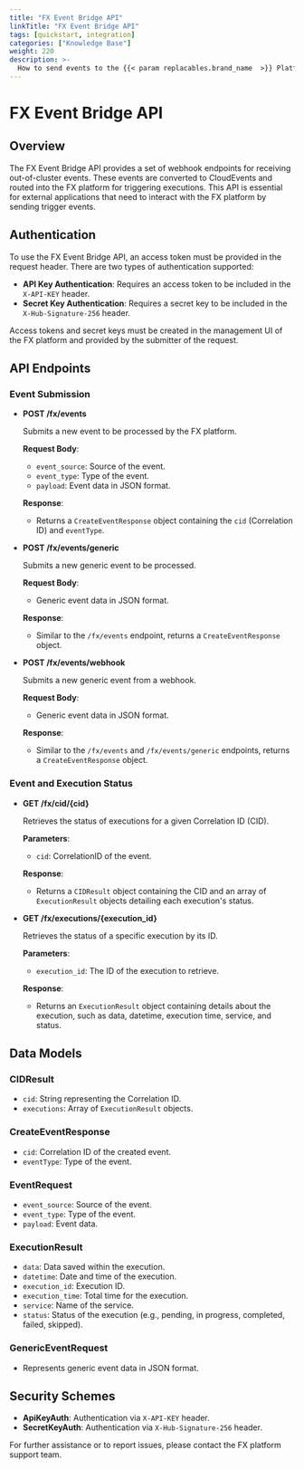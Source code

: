 ```yaml
---
title: "FX Event Bridge API"
linkTitle: "FX Event Bridge API"
tags: [quickstart, integration]
categories: ["Knowledge Base"]
weight: 220
description: >-
  How to send events to the {{< param replacables.brand_name  >}} Platform using the FX Event Bridge API
---
```


# FX Event Bridge API 

## Overview

The FX Event Bridge API provides a set of webhook endpoints for receiving out-of-cluster events. These events are converted to CloudEvents and routed into the FX platform for triggering executions. This API is essential for external applications that need to interact with the FX platform by sending trigger events.

## Authentication

To use the FX Event Bridge API, an access token must be provided in the request header. There are two types of authentication supported:

- **API Key Authentication**: Requires an access token to be included in the `X-API-KEY` header.
- **Secret Key Authentication**: Requires a secret key to be included in the `X-Hub-Signature-256` header.

Access tokens and secret keys must be created in the management UI of the FX platform and provided by the submitter of the request.

## API Endpoints

### Event Submission

- **POST /fx/events**

  Submits a new event to be processed by the FX platform.

  **Request Body**:
  - `event_source`: Source of the event.
  - `event_type`: Type of the event.
  - `payload`: Event data in JSON format.

  **Response**:
  - Returns a `CreateEventResponse` object containing the `cid` (Correlation ID) and `eventType`.

- **POST /fx/events/generic**

  Submits a new generic event to be processed.

  **Request Body**:
  - Generic event data in JSON format.

  **Response**:
  - Similar to the `/fx/events` endpoint, returns a `CreateEventResponse` object.

- **POST /fx/events/webhook**

  Submits a new generic event from a webhook.

  **Request Body**:
  - Generic event data in JSON format.

  **Response**:
  - Similar to the `/fx/events` and `/fx/events/generic` endpoints, returns a `CreateEventResponse` object.

### Event and Execution Status

- **GET /fx/cid/{cid}**

  Retrieves the status of executions for a given Correlation ID (CID).

  **Parameters**:
  - `cid`: CorrelationID of the event.

  **Response**:
  - Returns a `CIDResult` object containing the CID and an array of `ExecutionResult` objects detailing each execution's status.

- **GET /fx/executions/{execution_id}**

  Retrieves the status of a specific execution by its ID.

  **Parameters**:
  - `execution_id`: The ID of the execution to retrieve.

  **Response**:
  - Returns an `ExecutionResult` object containing details about the execution, such as data, datetime, execution time, service, and status.

## Data Models

### CIDResult

- `cid`: String representing the Correlation ID.
- `executions`: Array of `ExecutionResult` objects.

### CreateEventResponse

- `cid`: Correlation ID of the created event.
- `eventType`: Type of the event.

### EventRequest

- `event_source`: Source of the event.
- `event_type`: Type of the event.
- `payload`: Event data.

### ExecutionResult

- `data`: Data saved within the execution.
- `datetime`: Date and time of the execution.
- `execution_id`: Execution ID.
- `execution_time`: Total time for the execution.
- `service`: Name of the service.
- `status`: Status of the execution (e.g., pending, in progress, completed, failed, skipped).

### GenericEventRequest

- Represents generic event data in JSON format.

## Security Schemes

- **ApiKeyAuth**: Authentication via `X-API-KEY` header.
- **SecretKeyAuth**: Authentication via `X-Hub-Signature-256` header.

For further assistance or to report issues, please contact the FX platform support team.
